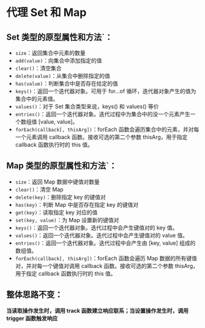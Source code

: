 # 代理 Set 和 Map

## Set 类型的原型属性和方法`：

- `size`：返回集合中元素的数量
- `add(value)`：向集合中添加指定的值
- `clear()`：清空集合
- `delete(value)`：从集合中删除指定的值
- `has(value)`：判断集合中是否存在给定的值
- `keys()`：返回一个迭代器对象。可用于 for…of 循环，迭代器对象产生的值为集合中的元素值。
- `values()`：对于 Set 集合类型来说，keys() 和 values() 等价
- `entries()`：返回一个迭代器对象。迭代过程中为集合中的没一个元素产生一个数组值 [value, value]。
- `forEach(callback[, thisArg])`：forEach 函数会遍历集合中的元素，并对每一个元素调用 callback 函数。接收可选的第二个参数 thisArg，用于指定 callback 函数执行时的 this 值。

## Map 类型的原型属性和方法`：

- `size`：返回 Map 数据中键值对数量
- `clear()`：清空 Map
- `delete(key)`：删除指定 key 的键值对
- `has(key)`：判断 Map 中是否存在指定 key 的键值对
- `get(key)`：读取指定 key 对应的值
- `set(key, value)`：为 Map 设置新的键值对
- `keys()`：返回一个迭代器对象。迭代过程中会产生键值对的 key 值。
- `values()`：返回一个迭代器对象。迭代过程中会产生键值对的 value 值。
- `entries()`：返回一个迭代器对象。迭代过程中会产生由 [key, value] 组成的数组值。
- `forEach(callback[, thisArg])`：forEach 函数会遍历 Map 数据的所有键值对，并对每一个键值对调用 callback 函数。接收可选的第二个参数 thisArg，用于指定 callback 函数执行时的 this 值。

## 整体思路不变：

**当读取操作发生时，调用 track 函数建立响应联系；当设置操作发生时，调用 trigger 函数触发响应**
